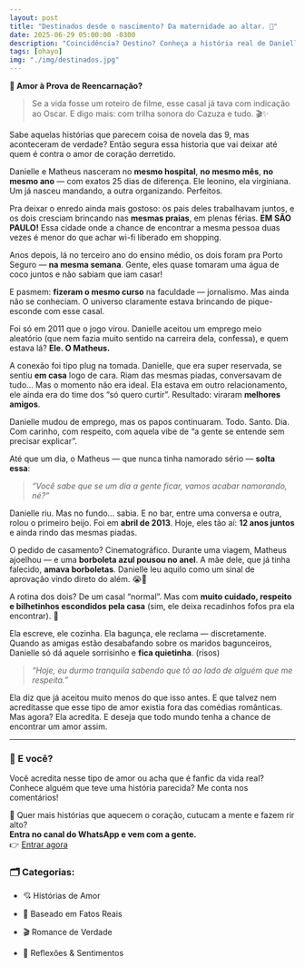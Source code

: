 ```yaml
---
layout: post
title: "Destinados desde o nascimento? Da maternidade ao altar. 💙"
date: 2025-06-29 05:00:00 -0300
description: "Coincidência? Destino? Conheça a história real de Danielle e Matheus, um casal que nasceu pra se encontrar."
tags: [ohayo]
img: "./img/destinados.jpg"
---
```

**💙 Amor à Prova de Reencarnação?**

> Se a vida fosse um roteiro de filme, esse casal já tava com indicação ao Oscar. E digo mais: com trilha sonora do Cazuza e tudo. 🎬✨

Sabe aquelas histórias que parecem coisa de novela das 9, mas aconteceram de verdade? Então segura essa historia que vai deixar até quem é contra o amor de coração derretido.

Danielle e Matheus nasceram no **mesmo hospital**, **no mesmo mês**, **no mesmo ano** — com exatos 25 dias de diferença. Ele leonino, ela virginiana. Um já nasceu mandando, a outra organizando. Perfeitos.

Pra deixar o enredo ainda mais gostoso: os pais deles trabalhavam juntos, e os dois cresciam brincando nas **mesmas praias**, em plenas férias. **EM SÃO PAULO!** Essa cidade onde a chance de encontrar a mesma pessoa duas vezes é menor do que achar wi-fi liberado em shopping.

Anos depois, lá no terceiro ano do ensino médio, os dois foram pra Porto Seguro — **na mesma semana**. Gente, eles quase tomaram uma água de coco juntos e não sabiam que iam casar!

E pasmem: **fizeram o mesmo curso** na faculdade — jornalismo. Mas ainda não se conheciam. O universo claramente estava brincando de pique-esconde com esse casal.

Foi só em 2011 que o jogo virou. Danielle aceitou um emprego meio aleatório (que nem fazia muito sentido na carreira dela, confessa), e quem estava lá? **Ele. O Matheus.**

A conexão foi tipo plug na tomada. Danielle, que era super reservada, se sentiu **em casa** logo de cara. Riam das mesmas piadas, conversavam de tudo… Mas o momento não era ideal. Ela estava em outro relacionamento, ele ainda era do time dos “só quero curtir”. Resultado: viraram **melhores amigos**.

Danielle mudou de emprego, mas os papos continuaram. Todo. Santo. Dia. Com carinho, com respeito, com aquela vibe de “a gente se entende sem precisar explicar”.

Até que um dia, o Matheus — que nunca tinha namorado sério — **solta essa**:

> _“Você sabe que se um dia a gente ficar, vamos acabar namorando, né?”_

Danielle riu. Mas no fundo... sabia. E no bar, entre uma conversa e outra, rolou o primeiro beijo. Foi em **abril de 2013**. Hoje, eles tão aí: **12 anos juntos** e ainda rindo das mesmas piadas.

O pedido de casamento? Cinematográfico. Durante uma viagem, Matheus ajoelhou — e uma **borboleta azul pousou no anel**. A mãe dele, que já tinha falecido, **amava borboletas**. Danielle leu aquilo como um sinal de aprovação vindo direto do além. 😭💙

A rotina dos dois? De um casal “normal”. Mas com **muito cuidado, respeito e bilhetinhos escondidos pela casa** (sim, ele deixa recadinhos fofos pra ela encontrar). 🥹

Ela escreve, ele cozinha. Ela bagunça, ele reclama — discretamente. Quando as amigas estão desabafando sobre os maridos bagunceiros, Danielle só dá aquele sorrisinho e **fica quietinha**. (risos)

> _“Hoje, eu durmo tranquila sabendo que tô ao lado de alguém que me respeita.”_

Ela diz que já aceitou muito menos do que isso antes. E que talvez nem acreditasse que esse tipo de amor existia fora das comédias românticas. Mas agora? Ela acredita. E deseja que todo mundo tenha a chance de encontrar um amor assim.

----------

### 🧩 E você?

Você acredita nesse tipo de amor ou acha que é fanfic da vida real? Conhece alguém que teve uma história parecida? Me conta nos comentários!

💌 Quer mais histórias que aquecem o coração, cutucam a mente e fazem rir alto?  
**Entra no canal do WhatsApp e vem com a gente.**  
👉 [Entrar agora](https://gean.me/comunidade)

   

### 🗂 Categorias:

-   💘 Histórias de Amor
    
-   📖 Baseado em Fatos Reais
    
-   🎬 Romance de Verdade
    
-   🧠 Reflexões & Sentimentos
